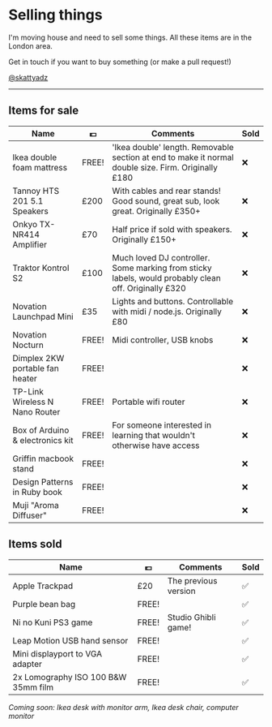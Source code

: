 Selling things
===

I'm moving house and need to sell some things. All these items are in the London area.

Get in touch if you want to buy something (or make a pull request!)

[@skattyadz](twitter.com/skattyadz)

___

Items for sale
---

Name                                | 💷     | Comments | Sold
--------                            | ----- | -------- | ----
Ikea double foam mattress           | FREE! | 'Ikea double' length. Removable section at end to make it normal double size. Firm. Originally £180 | ❌
Tannoy HTS 201 5.1 Speakers         | £200  | With cables and rear stands! Good sound, great sub, look great. Originally £350+ | ❌
Onkyo TX-NR414 Amplifier            | £70   | Half price if sold with speakers. Originally £150+ | ❌
Traktor Kontrol S2                  | £100  | Much loved DJ controller. Some marking from sticky labels, would probably clean off. Originally £320 | ❌
Novation Launchpad Mini             | £35   | Lights and buttons. Controllable with midi / node.js. Originally £80 | ❌
Novation Nocturn                    | FREE! | Midi controller, USB knobs | ❌
Dimplex 2KW portable fan heater     | FREE! |   | ❌
TP-Link Wireless N Nano Router      | FREE! | Portable wifi router |  ❌
Box of Arduino & electronics kit    | FREE! | For someone interested in learning that wouldn't otherwise have access | ❌
Griffin macbook stand               | FREE! | | ❌
Design Patterns in Ruby book        | FREE! | | ❌
Muji "Aroma Diffuser"               | FREE! | | ❌

Items sold
---

Name                                | 💷     | Comments | Sold
--------                            | ----- | -------- | ----
Apple Trackpad                      | £20   | The previous version | ✅
Purple bean bag                     | FREE! | | ✅
Ni no Kuni PS3 game                 | FREE! | Studio Ghibli game! | ✅
Leap Motion USB hand sensor         | FREE! | | ✅
Mini displayport to VGA adapter     | FREE! | | ✅
2x Lomography ISO 100 B&W 35mm film | FREE! | | ✅


*Coming soon: Ikea desk with monitor arm, Ikea desk chair, computer monitor*
